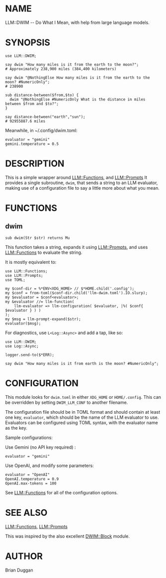 NAME
====

LLM::DWIM -- Do What I Mean, with help from large language models.

SYNOPSIS
========

    use LLM::DWIM;

    say dwim "How many miles is it from the earth to the moon?";
    # Approximately 238,900 miles (384,400 kilometers)

    say dwim "@NothingElse How many miles is it from the earth to the moon? #NumericOnly";
    # 238900

    sub distance-between($from,$to) {
      dwim "@NothingElse #NumericOnly What is the distance in miles between $from and $to?";
    }

    say distance-between("earth","sun");
    # 92955887.6 miles

Meanwhile, in ~/.config/dwim.toml:

    evaluator = "gemini"
    gemini.temperature = 0.5

DESCRIPTION
===========

This is a simple wrapper around [LLM::Functions](https://raku.land/zef:antononcube/LLM::Functions), and [LLM::Prompts](https://raku.land/zef:antononcube/LLM::Prompts) It provides a single subroutine, `dwim`, that sends a string to an LLM evaluator, making use of a configuration file to say a little more about what you mean.

FUNCTIONS
=========

dwim
----

    sub dwim(Str $str) returns Mu

This function takes a string, expands it using [LLM::Prompts](LLM::Prompts), and uses [LLM::Functions](LLM::Functions) to evaluate the string.

It is mostly equivalent to:

    use LLM::Functions;
    use LLM::Prompts;
    use TOML;

    my $conf-dir = %*ENV<XDG_HOME> // $*HOME.child('.config');
    my $conf = from-toml($conf-dir.child('llm-dwim.toml').IO.slurp);
    my $evaluator = $conf<evaluator>;
    my &evaluator //= llm-function(
        llm-evaluator => llm-configuration( $evaluator, |%( $conf{ $evaluator } ) )
    );
    my $msg = llm-prompt-expand($str);
    evaluator($msg);

For diagnostics, use `L<Log::Async>` and add a tap, like so:

    use LLM::DWIM;
    use Log::Async;

    logger.send-to($*ERR);

    say dwim "How many miles is it from earth is the moon? #NumericOnly";

CONFIGURATION
=============

This module looks for `dwim.toml` in either `XDG_HOME` or `HOME/.config`. This can be overridden by setting `DWIM_LLM_CONF` to another filename.

The configuration file should be in TOML format and should contain at least one key, `evaluator`, which should be the name of the LLM evaluator to use. Evaluators can be configured using TOML syntax, with the evaluator name as the key.

Sample configurations:

Use Gemini (no API key required) :

    evaluator = "gemini"

Use OpenAI, and modify some parameters:

    evaluator = "OpenAI"
    OpenAI.temperature = 0.9
    OpenAI.max-tokens = 100

See [LLM::Functions](https://raku.land/zef:antononcube/LLM::Functions) for all of the configuration options.

SEE ALSO
========

[LLM::Functions](https://raku.land/zef:antononcube/LLM::Functions), [LLM::Prompts](https://raku.land/zef:antononcube/LLM::Prompts)

This was inspired by the also excellent [DWIM::Block](https://metacpan.org/pod/DWIM::Block) module.

AUTHOR
======

Brian Duggan

